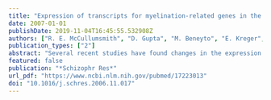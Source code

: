 ```yaml
---
title: "Expression of transcripts for myelination-related genes in the anterior cingulate cortex in schizophrenia"
date: 2007-01-01
publishDate: 2019-11-04T16:45:55.532908Z
authors: ["R. E. McCullumsmith", "D. Gupta", "M. Beneyto", "E. Kreger", "V. Haroutunian", "K. L. Davis", "J. H. Meador-Woodruff"]
publication_types: ["2"]
abstract: "Several recent studies have found changes in the expression of genes functionally related to myelination and oligodendrocyte homeostasis in schizophrenia. These studies utilized microarrays and quantitative PCR (QPCR), methodologies which do not permit direct, unamplified examination of mRNA expression. In addition, these studies generally only examined transcript expression in homogenates of gray matter. In the present study, we examined the expression of myelination-related genes previously implicated in schizophrenia by microarray or QPCR. Using in situ hybridization, we measured transcript expression of 2',3'-cyclic nucleotide 3'-phosphodiesterase (CNP), myelin-associated glycoprotein (MAG), transferrin (TF), quaking (QKI), gelsolin, myelin oligodendrocyte glycoprotein, v-erb-b2 erythroblastic leukemia viral oncogene homolog 3, erbb2 interacting protein, motility-related protein-1, SRY-box containing gene 10, oligodendrocyte transcription factor 2, peripheral myelin protein 22, and claudin-11 in both gray and white matter of the anterior cingulate cortex (ACC) in subjects with schizophrenia (n=41) and a comparison group (n=34). We found decreased expression of MAG, QKI, TF, and CNP transcripts in white matter. We did not find any differences in expression of these transcripts between medicated (n=31) and unmedicated (n=10) schizophrenics, suggesting that these changes are not secondary to treatment with antipsychotics. Finally, we found significant positive correlations between QKI and MAG or CNP mRNA expression, suggesting that the transcription factor QKI regulates MAG and CNP expression. Our results support the hypothesis that myelination and oligodendrocyte function are impaired in schizophrenia."
featured: false
publication: "*Schizophr Res*"
url_pdf: "https://www.ncbi.nlm.nih.gov/pubmed/17223013"
doi: "10.1016/j.schres.2006.11.017"
---
```


